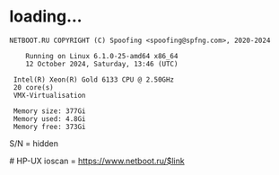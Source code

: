 # loading...
```
NETBOOT.RU COPYRIGHT (C) Spoofing <spoofing@spfng.com>, 2020-2024

	Running on Linux 6.1.0-25-amd64 x86_64
	12 October 2024, Saturday, 13:46 (UTC)

 Intel(R) Xeon(R) Gold 6133 CPU @ 2.50GHz
 20 core(s)
 VMX-Virtualisation

 Memory size: 377Gi
 Memory used: 4.8Gi
 Memory free: 373Gi
```
S/N = hidden

\# HP-UX ioscan = https://www.netboot.ru/$link
